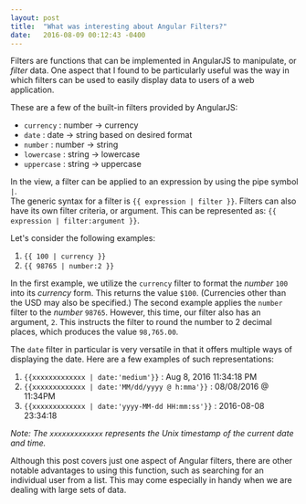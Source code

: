 ```yaml
---
layout: post
title:  "What was interesting about Angular Filters?"
date:   2016-08-09 00:12:43 -0400
---
```


Filters are functions that can be implemented in AngularJS to manipulate, or *filter* data. One aspect that I found to be particularly useful was the way in which filters can be used to easily display data to users of a web application.

These are a few of the built-in filters provided by AngularJS:

* `currency` : number -> currency
* `date` : date -> string based on desired format
* `number` : number -> string
* `lowercase` : string -> lowercase
* `uppercase` : string -> uppercase

In the view, a filter can be applied to an expression by using the pipe symbol `|`.  
The generic syntax for a filter is ```{{ expression | filter }}```. 
Filters can also have its own filter criteria, or argument. This can be represented as: ```{{ expression | filter:argument }}```. 

Let's consider the following examples:

1. ```{{ 100 | currency }}```
2. ```{{ 98765 | number:2 }}```

In the first example, we utilize the `currency` filter to format the *number* `100` into its *currency* form. This returns the value `$100`. (Currencies other than the USD may also be specified.) The second example applies the `number` filter to the *number* `98765`. However, this time, our filter also has an argument, `2`. This instructs the filter to round the number to 2 decimal places, which produces the value `98,765.00`.

The `date` filter in particular is very versatile in that it offers multiple ways of displaying the date. Here are a few examples of such representations:

1. ```{{xxxxxxxxxxxxx | date:'medium'}}``` : Aug 8, 2016 11:34:18 PM
2. ```{{xxxxxxxxxxxxx | date:'MM/dd/yyyy @ h:mma'}}``` : 08/08/2016 @ 11:34PM
3. ```{{xxxxxxxxxxxxx | date:'yyyy-MM-dd HH:mm:ss'}}``` : 2016-08-08 23:34:18

*Note: The `xxxxxxxxxxxxx` represents the Unix timestamp of the current date and time.*

Although this post covers just one aspect of Angular filters, there are other notable advantages to using this function, such as searching for an individual user from a list. This may come especially in handy when we are dealing with large sets of data. 
